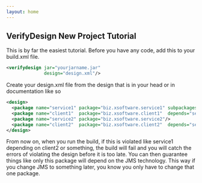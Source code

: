 ```yaml
---
layout: home
---
```

VerifyDesign New Project Tutorial
---------------------------------

This is by far the easiest tutorial. Before you have any code, add this to your build.xml file.

```xml
<verifydesign jar="yourjarname.jar"
              design="design.xml"/>
```

Create your design.xml file from the design that is in your head or in documentation like so

```xml
<design>
  <package name="service1" package="biz.xsoftware.service1" subpackages="include"/>
  <package name="client1"  package="biz.xsoftware.client1"  depends="service1"/>
  <package name="service2" package="biz.xsoftware.service2"/>
  <package name="client2"  package="biz.xsoftware.client2"  depends="service2" subpackages="include"/>
</design>
```

From now on, when you run the build, if this is violated like service1 depending on client2 or something, the build will fail and you will catch the errors of violating the design before it is too late. You can then guarantee things like only this package will depend on the JMS technology. This way if you change JMS to something later, you know you only have to change that one package.
